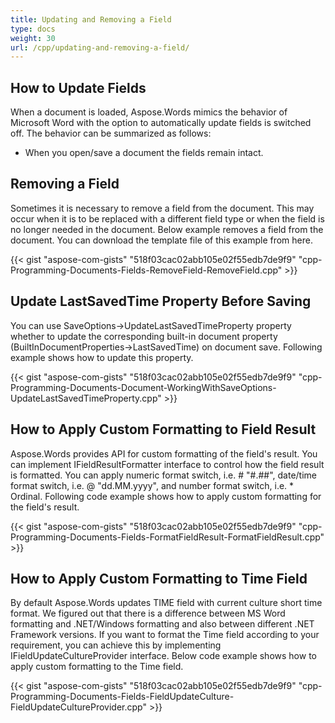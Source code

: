 ```yaml
---
title: Updating and Removing a Field
type: docs
weight: 30
url: /cpp/updating-and-removing-a-field/
---
```


## **How to Update Fields**
When a document is loaded, Aspose.Words mimics the behavior of Microsoft Word with the option to automatically update fields is switched off. The behavior can be summarized as follows:

- When you open/save a document the fields remain intact.
## **Removing a Field**
Sometimes it is necessary to remove a field from the document. This may occur when it is to be replaced with a different field type or when the field is no longer needed in the document. Below example removes a field from the document. You can download the template file of this example from here.

{{< gist "aspose-com-gists" "518f03cac02abb105e02f55edb7de9f9" "cpp-Programming-Documents-Fields-RemoveField-RemoveField.cpp" >}}
## **Update LastSavedTime Property Before Saving**
You can use SaveOptions->UpdateLastSavedTimeProperty property whether to update the corresponding built-in document property (BuiltInDocumentProperties->LastSavedTime) on document save. Following example shows how to update this property. 

{{< gist "aspose-com-gists" "518f03cac02abb105e02f55edb7de9f9" "cpp-Programming-Documents-Document-WorkingWithSaveOptions-UpdateLastSavedTimeProperty.cpp" >}}
## **How to Apply Custom Formatting to Field Result**
Aspose.Words provides API for custom formatting of the field's result. You can implement IFieldResultFormatter interface to control how the field result is formatted. You can apply numeric format switch, i.e. \# "#.##", date/time format switch, i.e. \@ "dd.MM.yyyy", and number format switch, i.e. \* Ordinal. Following code example shows how to apply custom formatting for the field's result.

{{< gist "aspose-com-gists" "518f03cac02abb105e02f55edb7de9f9" "cpp-Programming-Documents-Fields-FormatFieldResult-FormatFieldResult.cpp" >}}

## **How to Apply Custom Formatting to Time Field**
By default Aspose.Words updates TIME field with current culture short time format. We figured out that there is a difference between MS Word formatting and .NET/Windows formatting and also between different .NET Framework versions. If you want to format the Time field according to your requirement, you can achieve this by implementing IFieldUpdateCultureProvider interface. Below code example shows how to apply custom formatting to the Time field.

{{< gist "aspose-com-gists" "518f03cac02abb105e02f55edb7de9f9" "cpp-Programming-Documents-Fields-FieldUpdateCulture-FieldUpdateCultureProvider.cpp" >}}
